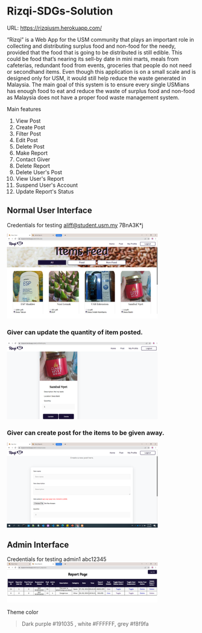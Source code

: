 # Rizqi-SDGs-Solution
URL: https://rizqiusm.herokuapp.com/

“Rizqi” is a Web App for the USM community that plays an important role in collecting and distributing surplus food and non-food for the needy, provided that the food that is going to be distributed is still edible. This could be food that’s nearing its sell-by date in mini marts, meals from cafeterias, redundant food from events, groceries that people do not need or secondhand items. Even though this application is on a small scale and is designed only for USM, it would still help reduce the waste generated in Malaysia. The main goal of this system is to ensure every single USMians has enough food to eat and reduce the waste of surplus food and non-food as Malaysia does not have a proper food waste management system.

Main features
1. View Post
2. Create Post
3. Filter Post
4. Edit Post
5. Delete Post
6. Make Report
7. Contact Giver
8. Delete Report
9. Delete User's Post
10. View User's Report
11. Suspend User's Account
12. Update Report's Status

## Normal User Interface
Credentials for testing
aliff@student.usm.my
7BnA3K*j

<img src = "screenshots/feed.png" width=400 >

### Giver can update the quantity of item posted.
<img src = "screenshots/profile.png" width=400 >

### Giver can create post for the items to be given away.
<img src = "screenshots/createpost.png" width=400 >

## Admin Interface
Credentials for testing
admin1
abc12345
<img src = "screenshots/report.jpg" width=400 >

Theme color
> Dark purple #191035 , white #FFFFFF, grey #f8f9fa
